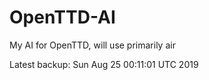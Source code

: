 # OpenTTD-AI
My AI for OpenTTD, will use primarily air

Latest backup: Sun Aug 25 00:11:01 UTC 2019
